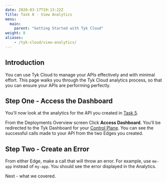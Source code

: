 ```yaml
---
date: 2020-03-17T19:13:22Z
Title: Task 8 - View Analytics
menu:
  main:
    parent: "Getting Started with Tyk Cloud"
weight: 8
aliases:
    - /tyk-cloud/view-analytics/
---
```


## Introduction

You can use Tyk Cloud to manage your APIs effectively and with minimal effort. This page walks you through the Tyk Cloud analytics process, so that you can ensure your APIs are performing perfectly. 

## Step One - Access the Dashboard

You'll now look at the analytics for the API you created in [Task 5](/docs/tyk-cloud/getting-started-tyk-cloud/first-api/).

From the Deployments Overview screen Click **Access Dashboard**. You'll be redirected to the Tyk Dashboard for your [Control Plane](/docs/tyk-cloud/troubleshooting-support/glossary/#control-plane). You can see the successful calls made to your API from the two Edges you created.

## Step Two - Create an Error

From either Edge, make a call that will throw an error. For example, use `me-app` instead of `my-app`. You should see the error displayed in the Analytics.

Next - what we covered.